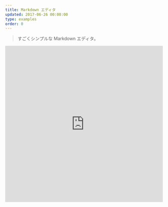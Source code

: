 ```yaml
---
title: Markdown エディタ
updated: 2017-06-26 00:00:00
type: examples
order: 0
---
```


> すごくシンプルな Markdown エディタ。

<iframe width="100%" height="500" src="https://jsfiddle.net/chrisvfritz/rdjjpc7a/embedded/result,html,js,css" allowfullscreen="allowfullscreen" frameborder="0"></iframe>
